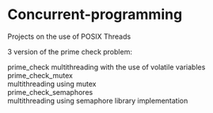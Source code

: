 # Concurrent-programming

Projects on the use of POSIX Threads  

3 version of the prime check problem: 

  prime_check 
    multithreading with the use of volatile variables  
  prime_check_mutex  
    multithreading using mutex  
  prime_check_semaphores   
    multithreading using semaphore library implementation  
  
